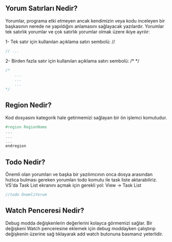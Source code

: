 ## Yorum Satırları Nedir?
Yorumlar, programa etki etmeyen ancak kendimizin veya kodu inceleyen bir başkasının nerede ne yapıldığını 
anlamasını sağlayacak yazılardır. Yorumlar tek satırlık yorumlar ve çok satırlık yorumlar olmak üzere ikiye ayrılır:

1- Tek satır için kullanılan açıklama satırı sembolü: //

```cs
// ...
```

2- Birden fazla satır için kullanılan açıklama satırı sembolü: /* */

```cs
/*
    ...
    ...
    ...
*/
```

## Region Nedir?
Kod dosyasını kategorik hale getirmemizi sağlayan bir ön işlemci komutudur.

```cs
#region RegionName
...
...
...
endregion
```

## Todo Nedir?
Önemli olan yorumları ve başka bir yazılımcının onca dosya arasından hızlıca bulması gereken yorumları todo komutu ile 
task liste aktarabiliriz. VS'da Task List ekranını açmak için gerekli yol: View -> Task List

```cs
//todo ÖnemliYorum
```

## Watch Penceresi Nedir?
Debug modda değişkenlerin değerlerini kolayca görmemizi sağlar. Bir değişkeni Watch penceresine eklemek için debug 
moddayken çalıştırıp değişkenin üzerine sağ tıklayarak add watch butonuna basmanız yeterlidir.


